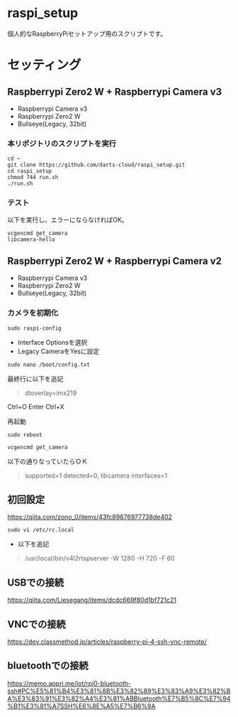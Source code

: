 # raspi_setup
個人的なRaspberryPiセットアップ用のスクリプトです。

# セッティング
## Raspberrypi Zero2 W + Raspberrypi Camera v3
- Raspberrypi Camera v3
- Raspberrypi Zero2 W
- Bullseye(Legacy, 32bit)

### 本リポジトリのスクリプトを実行
```
cd ~
git clone https://github.com/darts-cloud/raspi_setup.git
cd raspi_setup
chmod 744 run.sh
./run.sh
```

### テスト
以下を実行し、エラーにならなければOK。
```
vcgencmd get_camera
libcamera-hello
```





## Raspberrypi Zero2 W + Raspberrypi Camera v2
- Raspberrypi Camera v3
- Raspberrypi Zero2 W
- Bullseye(Legacy, 32bit)

### カメラを初期化
```
sudo raspi-config
```
- Interface Optionsを選択
- Legacy CameraをYesに設定

```
sudo nano /boot/config.txt
```
最終行に以下を追記
> dtoverlay=imx219

Ctrl+O Enter Ctrl+X

再起動
```
sudo reboot
```

```
vcgencmd get_camera
```
以下の通りなっていたらＯＫ
> supported=1 detected=0, libcamera interfaces=1



## 初回設定
https://qiita.com/zono_0/items/43fc89876977738de402


```
sudo vi /etc/rc.local
```
- 以下を追記
> /usr/local/bin/v4l2rtspserver -W 1280 -H 720 -F 60

## USBでの接続
https://qiita.com/Liesegang/items/dcdc669f80d1bf721c21

## VNCでの接続
https://dev.classmethod.jp/articles/raspberry-pi-4-ssh-vnc-remote/

## bluetoothでの接続
https://memo.appri.me/iot/rpi0-bluetooth-ssh#PC%E5%81%B4%E3%81%8B%E3%82%89%E3%83%A9%E3%82%BA%E3%83%91%E3%82%A4%E3%81%ABBluetooth%E7%B5%8C%E7%94%B1%E3%81%A7SSH%E6%8E%A5%E7%B6%9A

